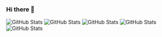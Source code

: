 ### Hi there 👋

<!--
**taralloxx/taralloxx** is a ✨ _special_ ✨ repository because its `README.md` (this file) appears on your GitHub profile.

Here are some ideas to get you started:

- 🔭 I’m currently working on ...
- 🌱 I’m currently learning ...
- 👯 I’m looking to collaborate on ...
- 🤔 I’m looking for help with ...
- 💬 Ask me about ...
- 📫 How to reach me: ...
- 😄 Pronouns: ...
- ⚡ Fun fact: ...
-->


![GitHub Stats](https://github-readme-stats.vercel.app/api?username=taralloxx&count_private=true&show_icons=true&theme=radical)
![GitHub Stats](https://github-readme-stats.vercel.app/api/top-langs/?username=taralloxx&show_icons=true&theme=radical)
![GitHub Stats](https://img.shields.io/badge/-HTML-e34f26?logo=html5&logoColor=fff)
![GitHub Stats](https://img.shields.io/badge/-HTML-e34f26?logo=scss&logoColor=fff)
![GitHub Stats](https://img.shields.io/badge/-HTML-e34f26?logo=javascript&logoColor=fff)
